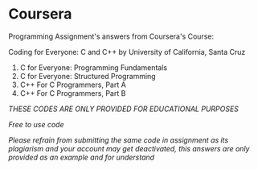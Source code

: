 # Coursera
Programming Assignment's answers from Coursera's Course:

Coding for Everyone: C and C++
      by University of California, Santa Cruz
  
   1. C for Everyone: Programming Fundamentals
   2. C for Everyone: Structured Programming
   3. C++ For C Programmers, Part A
   4. C++ For C Programmers, Part B

*THESE CODES ARE ONLY PROVIDED FOR EDUCATIONAL PURPOSES*

*Free to use code*

*Please refrain from submitting the same code in assignment as its plagiarism and your account may get deactivated, this answers are only provided as an example and for understand*
